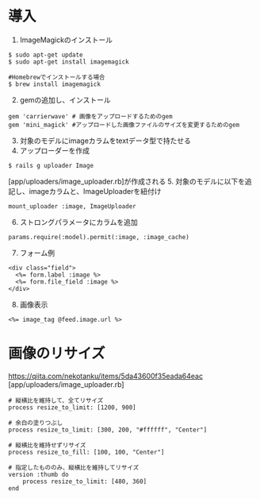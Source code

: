 # 導入
1. ImageMagickのインストール
```
$ sudo apt-get update
$ sudo apt-get install imagemagick

#Homebrewでインストールする場合
$ brew install imagemagick
```
2. gemの追加し、インストール
```
gem 'carrierwave' # 画像をアップロードするためのgem
gem 'mini_magick' #アップロードした画像ファイルのサイズを変更するためのgem
```
3. 対象のモデルにimageカラムをtextデータ型で持たせる
4. アップローダーを作成
```
$ rails g uploader Image
```
[app/uploaders/image_uploader.rb]が作成される
5. 対象のモデルに以下を追記し、imageカラムと、ImageUploaderを紐付け
```
mount_uploader :image, ImageUploader
```
6. ストロングパラメータにカラムを追加
```
params.require(:model).permit(:image, :image_cache)
```
7. フォーム例
```
<div class="field">
  <%= form.label :image %>
  <%= form.file_field :image %>
</div>
```
8. 画像表示
```
<%= image_tag @feed.image.url %>
```
# 画像のリサイズ
https://qiita.com/nekotanku/items/5da43600f35eada64eac
[app/uploaders/image_uploader.rb]
```
# 縦横比を維持して、全てリサイズ
process resize_to_limit: [1200, 900]

# 余白の塗りつぶし
process resize_to_limit: [300, 200, "#ffffff", "Center"]

# 縦横比を維持せずリサイズ
process resize_to_fill: [100, 100, "Center"]

# 指定したもののみ、縦横比を維持してリサイズ
version :thumb do
    process resize_to_limit: [480, 360]
end
```
